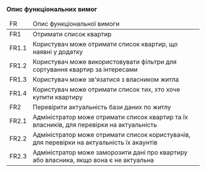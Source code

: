 ### Опис функціональних вимог

<table>
  <thead>
    <tr>
      <td>FR</td>
      <td>Опис функціональної вимоги</td>
    </tr>
  </thead>
    <tr>
      <td>FR1</td>
      <td>Отримати список квартир</td>
    </tr>
    <tr>
      <td>FR1.1</td>
      <td>Користувач може отримати список квартир, що наявні у додатку</td>
    </tr>
    <tr>
      <td>FR1.2</td>
      <td>Користувач може використовувати фільтри для сортування квартир за інтересами</td>
    </tr>
    <tr>
      <td>FR1.3</td>
      <td>Користувач може зв'язатися з власником житла</td>
    </tr>
    <tr>
      <td>FR1.4</td>
      <td>Користувач може отримати список тих, хто хоче купити квартиру</td>
    </tr>
    <tr>
      <td>FR2</td>
      <td>Перевірити актуальність бази даних по житлу</td>
    </tr>
    <tr>
      <td>FR2.1</td>
      <td>Адміністратор може отримати список квартир та їх власників, для перевірки на актуальність</td>
    </tr>
     <tr>
      <td>FR2.2</td>
      <td>Адміністратор може отримати список користувачів, для перевірки на актуальність їх акаунтів</td>
    </tr>
    <tr>
      <td>FR2.3</td>
      <td>Адміністратор може заморозити дані про квартиру або власника, якщо вона є не актуальна</td>
    </tr>
